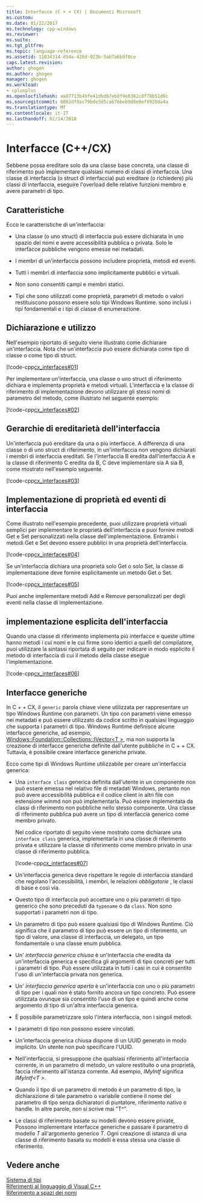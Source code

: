 ```yaml
---
title: Interfacce (C + + CX) | Documenti Microsoft
ms.custom: 
ms.date: 01/22/2017
ms.technology: cpp-windows
ms.reviewer: 
ms.suite: 
ms.tgt_pltfrm: 
ms.topic: language-reference
ms.assetid: 11034314-d54a-426d-923b-5ab7a6b9f8ce
caps.latest.revision: 
author: ghogen
ms.author: ghogen
manager: ghogen
ms.workload:
- cplusplus
ms.openlocfilehash: aa87713b49fe41dbdb7eb8f9e6382c8f78b51d0c
ms.sourcegitcommit: 6002df0ac79bde5d5cab7bbeb9d8e0ef9920da4a
ms.translationtype: MT
ms.contentlocale: it-IT
ms.lasthandoff: 02/14/2018
---
```

# <a name="interfaces-ccx"></a>Interfacce (C++/CX)
Sebbene possa ereditare solo da una classe base concreta, una classe di riferimento può implementare qualsiasi numero di classi di interfaccia. Una classe di interfaccia (o struct di interfaccia) può ereditare (o richiedere) più classi di interfaccia, eseguire l'overload delle relative funzioni membro e avere parametri di tipo.  
  
## <a name="characteristics"></a>Caratteristiche  
 Ecco le caratteristiche di un'interfaccia:  
  
-   Una classe (o uno struct) di interfaccia può essere dichiarata in uno spazio dei nomi e avere accessibilità pubblica o privata. Solo le interfacce pubbliche vengono emesse nei metadati.  
  
-   I membri di un'interfaccia possono includere proprietà, metodi ed eventi.  
  
-   Tutti i membri di interfaccia sono implicitamente pubblici e virtuali.  
  
-   Non sono consentiti campi e membri statici.  
  
-   Tipi che sono utilizzati come proprietà, parametri di metodo o valori restituiscono possono essere solo tipi Windows Runtime. sono inclusi i tipi fondamentali e i tipi di classe di enumerazione.  
  
## <a name="declaration-and-usage"></a>Dichiarazione e utilizzo  
 Nell'esempio riportato di seguito viene illustrato come dichiarare un'interfaccia. Nota che un'interfaccia può essere dichiarata come tipo di classe o come tipo di struct.  
  
 [!code-cpp[cx_interfaces#01](../cppcx/codesnippet/CPP/interfacestest/class1.h#01)]  
  
 Per implementare un'interfaccia, una classe o uno struct di riferimento dichiara e implementa proprietà e metodi virtuali. L'interfaccia e la classe di riferimento di implementazione devono utilizzare gli stessi nomi di parametro del metodo, come illustrato nel seguente esempio:  
  
 [!code-cpp[cx_interfaces#02](../cppcx/codesnippet/CPP/interfacestest/class1.h#02)]  
  
## <a name="interface-inheritance-hierarchies"></a>Gerarchie di ereditarietà dell'interfaccia  
 Un'interfaccia può ereditare da una o più interfacce. A differenza di una classe o di uno struct di riferimento, in un'interfaccia non vengono dichiarati i membri di interfaccia ereditati. Se l'interfaccia B eredita dall'interfaccia A e la classe di riferimento C eredita da B, C deve implementare sia A sia B, come mostrato nell'esempio seguente.  
  
 [!code-cpp[cx_interfaces#03](../cppcx/codesnippet/CPP/interfacestest/class1.h#03)]  
  
## <a name="implementing-interface-properties-and-events"></a>Implementazione di proprietà ed eventi di interfaccia  
 Come illustrato nell'esempio precedente, puoi utilizzare proprietà virtuali semplici per implementare le proprietà dell'interfaccia e puoi fornire metodi Get e Set personalizzati nella classe dell'implementazione.  Entrambi i metodi Get e Set devono essere pubblici in una proprietà dell'interfaccia.  
  
 [!code-cpp[cx_interfaces#04](../cppcx/codesnippet/CPP/interfacestest/class1.h#04)]  
  
 Se un'interfaccia dichiara una proprietà solo Get o solo Set, la classe di implementazione deve fornire esplicitamente un metodo Get o Set.  
  
 [!code-cpp[cx_interfaces#05](../cppcx/codesnippet/CPP/interfacestest/class1.h#05)]  
  
 Puoi anche implementare metodi Add e Remove personalizzati per degli eventi nella classe di implementazione.  
  
## <a name="explicit-interface-implementation"></a>implementazione esplicita dell'interfaccia  
 Quando una classe di riferimento implementa più interfacce e queste ultime hanno metodi i cui nomi e le cui firme sono identici a quelli del compilatore, puoi utilizzare la sintassi riportata di seguito per indicare in modo esplicito il metodo di interfaccia di cui il metodo della classe esegue l'implementazione.  
  
 [!code-cpp[cx_interfaces#06](../cppcx/codesnippet/CPP/interfacestest/class1.h#06)]  
  
## <a name="generic-interfaces"></a>Interfacce generiche  
 In C + + CX, il `generic` parola chiave viene utilizzata per rappresentare un tipo Windows Runtime con parametri. Un tipo con parametri viene emesso nei metadati e può essere utilizzato da codice scritto in qualsiasi linguaggio che supporta i parametri di tipo. Windows Runtime definisce alcune interfacce generiche, ad esempio, [Windows::Foundation::Collections::IVector\<T >](Windows::Foundation::Collections::IVector), ma non supporta la creazione di interfacce generiche definite dall'utente pubbliche in C + + CX. Tuttavia, è possibile creare interfacce generiche private.  
  
 Ecco come tipi di Windows Runtime utilizzabile per creare un'interfaccia generica:  
  
-   Una `interface class` generica definita dall'utente in un componente non può essere emessa nel relativo file di metadati Windows, pertanto non può avere accessibilità pubblica e il codice client in altri file con estensione winmd non può implementarla. Può essere implementata da classi di riferimento non pubbliche nello stesso componente. Una classe di riferimento pubblica può avere un tipo di interfaccia generico come membro privato.  
  
     Nel codice riportato di seguito viene mostrato come dichiarare una `interface class` generica, implementarla in una classe di riferimento privata e utilizzare la classe di riferimento come membro privato in una classe di riferimento pubblica.  
  
     [!code-cpp[cx_interfaces#07](../cppcx/codesnippet/CPP/interfacestest/class1.h#07)]  
  
-   Un'interfaccia generica deve rispettare le regole di interfaccia standard che regolano l'accessibilità, i membri, le relazioni *obbligatorie* , le classi di base e così via.  
  
-   Questo tipo di interfaccia può accettare uno o più parametri di tipo generico che sono preceduti da `typename` o da `class`. Non sono supportati i parametri non di tipo.  
  
-   Un parametro di tipo può essere qualsiasi tipo di Windows Runtime. Ciò significa che il parametro di tipo può essere un tipo di riferimento, un tipo di valore, una classe di interfaccia, un delegato, un tipo fondamentale o una classe enum pubblica.  
  
-   Un' *interfaccia generica chiusa* è un'interfaccia che eredita da un'interfaccia generica e specifica gli argomenti di tipo concreti per tutti i parametri di tipo. Può essere utilizzata in tutti i casi in cui è consentito l'uso di un'interfaccia privata non generica.  
  
-   Un' *interfaccia generica aperta* è un'interfaccia con uno o più parametri di tipo per i quali non è stato fornito ancora un tipo concreto. Può essere utilizzata ovunque sia consentito l'uso di un tipo e quindi anche come argomento di tipo di un'altra interfaccia generica.  
  
-   È possibile parametrizzare solo l'intera interfaccia, non i singoli metodi.  
  
-   I parametri di tipo non possono essere vincolati.  
  
-   Un'interfaccia generica chiusa dispone di un UUID generato in modo implicito. Un utente non può specificare l'UUID.  
  
-   Nell'interfaccia, si presuppone che qualsiasi riferimento all'interfaccia corrente, in un parametro di metodo, un valore restituito o una proprietà, faccia riferimento all'istanza corrente. Ad esempio, *IMyIntf* significa *IMyIntf\<T >*.  
  
-   Quando il tipo di un parametro di metodo è un parametro di tipo, la dichiarazione di tale parametro o variabile contiene il nome del parametro di tipo senza dichiaratori di puntatore, riferimento nativo o handle. In altre parole, non si scrive mai "T^".  
  
-   Le classi di riferimento basate su modelli devono essere private, Possono implementare interfacce generiche e passare il parametro di modello *T* all'argomento generico *T*. Ogni creazione di istanza di una classe di riferimento basata su modelli è essa stessa una classe di riferimento.  
  
## <a name="see-also"></a>Vedere anche  
 [Sistema di tipi](../cppcx/type-system-c-cx.md)   
 [Riferimenti al linguaggio di Visual C++](../cppcx/visual-c-language-reference-c-cx.md)   
 [Riferimento a spazi dei nomi](../cppcx/namespaces-reference-c-cx.md)